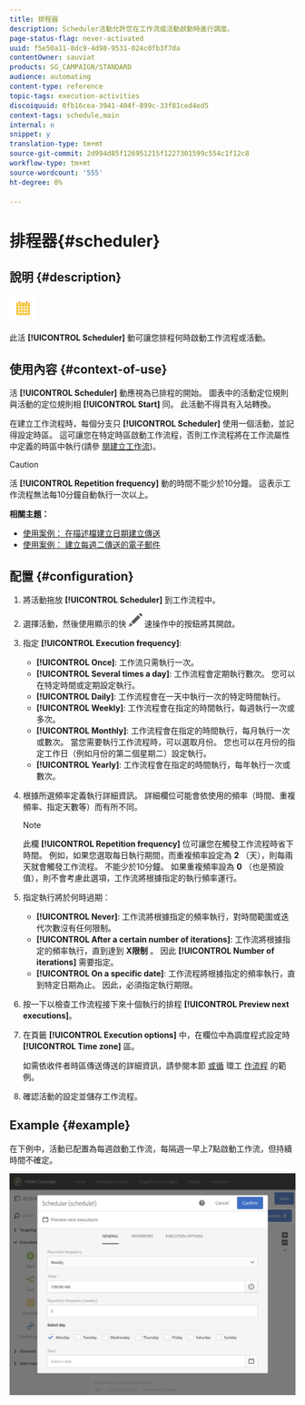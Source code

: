 ```yaml
---
title: 排程器
description: Scheduler活動允許您在工作流或活動啟動時進行調度。
page-status-flag: never-activated
uuid: f5e50a11-8dc9-4d98-9531-024c0fb3f7da
contentOwner: sauviat
products: SG_CAMPAIGN/STANDARD
audience: automating
content-type: reference
topic-tags: execution-activities
discoiquuid: 0fb16cea-3941-404f-899c-33f81ced4ed5
context-tags: schedule,main
internal: n
snippet: y
translation-type: tm+mt
source-git-commit: 2d994d85f126951215f1227301599c554c1f12c8
workflow-type: tm+mt
source-wordcount: '555'
ht-degree: 0%

---
```



# 排程器{#scheduler}

## 說明 {#description}

![](assets/scheduler.png)

此活 **[!UICONTROL Scheduler]** 動可讓您排程何時啟動工作流程或活動。

## 使用內容 {#context-of-use}

活 **[!UICONTROL Scheduler]** 動應視為已排程的開始。 圖表中的活動定位規則與活動的定位規則相 **[!UICONTROL Start]** 同。 此活動不得具有入站轉換。

在建立工作流程時，每個分支只 **[!UICONTROL Scheduler]** 使用一個活動，並記得設定時區。 這可讓您在特定時區啟動工作流程，否則工作流程將在工作流屬性中定義的時區中執行(請參 [閱建立工作流](../../automating/using/building-a-workflow.md))。

>[!CAUTION]
>
>活 **[!UICONTROL Repetition frequency]** 動的時間不能少於10分鐘。 這表示工作流程無法每10分鐘自動執行一次以上。

**相關主題：**

* [使用案例： 在描述檔建立日期建立傳送](../../automating/using/workflow-creation-date-query.md)
* [使用案例： 建立每週二傳送的電子郵件](../../automating/using/workflow-weekly-offer.md)

## 配置 {#configuration}

1. 將活動拖放 **[!UICONTROL Scheduler]** 到工作流程中。
1. 選擇活動，然後使用顯示的快 ![](assets/edit_darkgrey-24px.png) 速操作中的按鈕將其開啟。
1. 指定 **[!UICONTROL Execution frequency]**:

   * **[!UICONTROL Once]**: 工作流只需執行一次。
   * **[!UICONTROL Several times a day]**: 工作流程會定期執行數次。 您可以在特定時間或定期設定執行。
   * **[!UICONTROL Daily]**: 工作流程會在一天中執行一次的特定時間執行。
   * **[!UICONTROL Weekly]**: 工作流程會在指定的時間執行，每週執行一次或多次。
   * **[!UICONTROL Monthly]**: 工作流程會在指定的時間執行，每月執行一次或數次。 當您需要執行工作流程時，可以選取月份。 您也可以在月份的指定工作日（例如月份的第二個星期二）設定執行。
   * **[!UICONTROL Yearly]**: 工作流程會在指定的時間執行，每年執行一次或數次。

1. 根據所選頻率定義執行詳細資訊。 詳細欄位可能會依使用的頻率（時間、重複頻率、指定天數等）而有所不同。

   >[!NOTE]
   >
   >此欄 **[!UICONTROL Repetition frequency]** 位可讓您在觸發工作流程時省下時間。 例如，如果您選取每日執行期間，而重複頻率設定為 **2** （天），則每兩天就會觸發工作流程。 不能少於10分鐘。 如果重複頻率設為 **0** （也是預設值），則不會考慮此選項，工作流將根據指定的執行頻率運行。

1. 指定執行將於何時過期：

   * **[!UICONTROL Never]**: 工作流將根據指定的頻率執行，對時間範圍或迭代次數沒有任何限制。
   * **[!UICONTROL After a certain number of iterations]**: 工作流將根據指定的頻率執行，直到達到 **X限制** 。 因此 **[!UICONTROL Number of iterations]** 需要指定。
   * **[!UICONTROL On a specific date]**: 工作流程將根據指定的頻率執行，直到特定日期為止。 因此，必須指定執行期限。

1. 按一下以檢查工作流程接下來十個執行的排程 **[!UICONTROL Preview next executions]**。

1. 在頁籤 **[!UICONTROL Execution options]** 中，在欄位中為調度程式設定時 **[!UICONTROL Time zone]** 區。

   如需依收件者時區傳送傳送的詳細資訊，請參閱本節 [或循](../../sending/using/sending-messages-at-the-recipient-s-time-zone.md) 環工 [作流程](../../automating/using/recurring-push-notifications.md) 的範例。

1. 確認活動的設定並儲存工作流程。

## Example {#example}

在下例中，活動已配置為每週啟動工作流，每隔週一早上7點啟動工作流，但持續時間不確定。

![](assets/wkf_scheduler_example.png)

